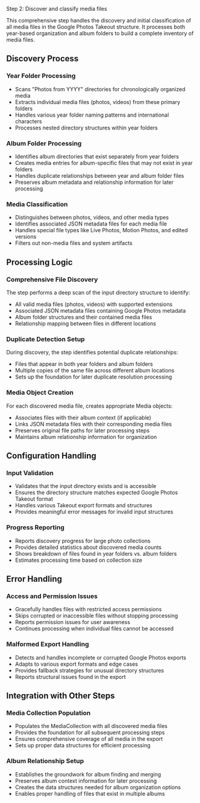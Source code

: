 Step 2: Discover and classify media files

This comprehensive step handles the discovery and initial classification of all media files
in the Google Photos Takeout structure. It processes both year-based organization and
album folders to build a complete inventory of media files.

## Discovery Process

### Year Folder Processing
- Scans "Photos from YYYY" directories for chronologically organized media
- Extracts individual media files (photos, videos) from these primary folders
- Handles various year folder naming patterns and international characters
- Processes nested directory structures within year folders

### Album Folder Processing
- Identifies album directories that exist separately from year folders
- Creates media entries for album-specific files that may not exist in year folders
- Handles duplicate relationships between year and album folder files
- Preserves album metadata and relationship information for later processing

### Media Classification
- Distinguishes between photos, videos, and other media types
- Identifies associated JSON metadata files for each media file
- Handles special file types like Live Photos, Motion Photos, and edited versions
- Filters out non-media files and system artifacts

## Processing Logic

### Comprehensive File Discovery
The step performs a deep scan of the input directory structure to identify:
- All valid media files (photos, videos) with supported extensions
- Associated JSON metadata files containing Google Photos metadata
- Album folder structures and their contained media files
- Relationship mapping between files in different locations

### Duplicate Detection Setup
During discovery, the step identifies potential duplicate relationships:
- Files that appear in both year folders and album folders
- Multiple copies of the same file across different album locations
- Sets up the foundation for later duplicate resolution processing

### Media Object Creation
For each discovered media file, creates appropriate Media objects:
- Associates files with their album context (if applicable)
- Links JSON metadata files with their corresponding media files
- Preserves original file paths for later processing steps
- Maintains album relationship information for organization

## Configuration Handling

### Input Validation
- Validates that the input directory exists and is accessible
- Ensures the directory structure matches expected Google Photos Takeout format
- Handles various Takeout export formats and structures
- Provides meaningful error messages for invalid input structures

### Progress Reporting
- Reports discovery progress for large photo collections
- Provides detailed statistics about discovered media counts
- Shows breakdown of files found in year folders vs. album folders
- Estimates processing time based on collection size

## Error Handling

### Access and Permission Issues
- Gracefully handles files with restricted access permissions
- Skips corrupted or inaccessible files without stopping processing
- Reports permission issues for user awareness
- Continues processing when individual files cannot be accessed

### Malformed Export Handling
- Detects and handles incomplete or corrupted Google Photos exports
- Adapts to various export formats and edge cases
- Provides fallback strategies for unusual directory structures
- Reports structural issues found in the export

## Integration with Other Steps

### Media Collection Population
- Populates the MediaCollection with all discovered media files
- Provides the foundation for all subsequent processing steps
- Ensures comprehensive coverage of all media in the export
- Sets up proper data structures for efficient processing

### Album Relationship Setup
- Establishes the groundwork for album finding and merging
- Preserves album context information for later processing
- Creates the data structures needed for album organization options
- Enables proper handling of files that exist in multiple albums